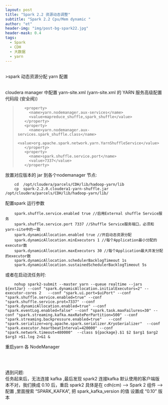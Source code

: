 ```yaml
---
layout: post
title: "Spark 2.2 资源动态调整"
subtitle: "Spark 2.2 Cpu/Mem dynamic "
author: "et"
header-img: "img/post-bg-spark22.jpg"
header-mask: 0.4
tags:
  - Spark
  - CDH
  - 大数据
  - yarn
---
```


<br>
>spark 动态资源分配  yarn 配置

<br>
<br>

 cloudera manager 中配置 yarn-site.xml (yarn-site.xml 的 YARN 服务高级配置代码段 (安全阀))

>        <property>
>          <name>yarn.nodemanager.aux-services</name>
>          <value>mapreduce_shuffle,spark_shuffle</value>
>        </property>
>        <property>
>          <name>yarn.nodemanager.aux-services.spark_shuffle.class</name>
>          <value>org.apache.spark.network.yarn.YarnShuffleService</value>
>        </property>
>        <property>
>          <name>spark.shuffle.service.port</name>
>          <value>7337</value>
>        </property>     


 放置对应版本的 jar 到各个nodemanager 节点:

        cd  /opt/cloudera/parcels/CDH/lib/hadoop-yarn/lib
        cp  spark-2.2.0.cloudera1-yarn-shuffle.jar  /opt/cloudera/parcels/CDH/lib/hadoop-yarn/lib/

 配置spark 运行参数

        spark.shuffle.service.enabled true //启用External shuffle Service服务
        spark.shuffle.service.port 7337 //Shuffle Service服务端口，必须和yarn-site中的一致
        spark.dynamicAllocation.enabled true //开启动态资源分配
        spark.dynamicAllocation.minExecutors 1 //每个Application最小分配的executor数
        spark.dynamicAllocation.maxExecutors 30 //每个Application最大并发分配的executor数
        spark.dynamicAllocation.schedulerBacklogTimeout 1s
        spark.dynamicAllocation.sustainedSchedulerBacklogTimeout 5s

   或者在启动流任务时:

        nohup spark2-submit --master yarn --queue realtime --jars ${extJar} --conf "spark.dynamicAllocation.initialExecutors=2" --executor-cores 2   --conf "spark.ui.port=$uiPort" --conf "spark.shuffle.service.enabled=true" --conf "spark.shuffle.service.prot=7337" --conf "spark.dynamicAllocation.enabled=true" --conf "spark.eventLog.enabled=false" --conf "spark.task.maxFailures=30" --conf "spark.streaming.kafka.maxRatePerPartition=500" --conf "spark.streaming.backpressure.enabled=true"   --conf "spark.serializer=org.apache.spark.serializer.KryoSerializer"  --conf "spark.executor.heartbeatInterval=420000" --conf "spark.network.timeout=480000"  --class ${package}.$1 $2 $arg1 $arg2 $arg3 >$1.log 2>&1 &


 重启yarn 各 NodeManager 



<br>
<br>

遇到问题:
<br>
    任务起来后，无法连接 kafka  ,最后发现 spark2 连接kafka 默认使用的客户端版本不对，我们换成 0.10  后，重启 spark2 
    具体是在 cdh(cm) --> Spark 2  组件 --> 配置 ,里面搜索 “SPARK_KAFKA”, 把 spark_kafka_version 的值 设置成 “0.10” 版本       

 
